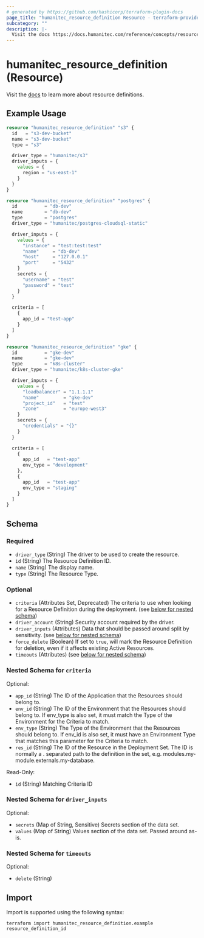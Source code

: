 ```yaml
---
# generated by https://github.com/hashicorp/terraform-plugin-docs
page_title: "humanitec_resource_definition Resource - terraform-provider-humanitec"
subcategory: ""
description: |-
  Visit the docs https://docs.humanitec.com/reference/concepts/resources/definitions to learn more about resource definitions.
---
```


# humanitec_resource_definition (Resource)

Visit the [docs](https://docs.humanitec.com/reference/concepts/resources/definitions) to learn more about resource definitions.

## Example Usage

```terraform
resource "humanitec_resource_definition" "s3" {
  id   = "s3-dev-bucket"
  name = "s3-dev-bucket"
  type = "s3"

  driver_type = "humanitec/s3"
  driver_inputs = {
    values = {
      region = "us-east-1"
    }
  }
}

resource "humanitec_resource_definition" "postgres" {
  id          = "db-dev"
  name        = "db-dev"
  type        = "postgres"
  driver_type = "humanitec/postgres-cloudsql-static"

  driver_inputs = {
    values = {
      "instance" = "test:test:test"
      "name"     = "db-dev"
      "host"     = "127.0.0.1"
      "port"     = "5432"
    }
    secrets = {
      "username" = "test"
      "password" = "test"
    }
  }

  criteria = [
    {
      app_id = "test-app"
    }
  ]
}

resource "humanitec_resource_definition" "gke" {
  id          = "gke-dev"
  name        = "gke-dev"
  type        = "k8s-cluster"
  driver_type = "humanitec/k8s-cluster-gke"

  driver_inputs = {
    values = {
      "loadbalancer" = "1.1.1.1"
      "name"         = "gke-dev"
      "project_id"   = "test"
      "zone"         = "europe-west3"
    }
    secrets = {
      "credentials" = "{}"
    }
  }

  criteria = [
    {
      app_id   = "test-app"
      env_type = "development"
    },
    {
      app_id   = "test-app"
      env_type = "staging"
    }
  ]
}
```

<!-- schema generated by tfplugindocs -->
## Schema

### Required

- `driver_type` (String) The driver to be used to create the resource.
- `id` (String) The Resource Definition ID.
- `name` (String) The display name.
- `type` (String) The Resource Type.

### Optional

- `criteria` (Attributes Set, Deprecated) The criteria to use when looking for a Resource Definition during the deployment. (see [below for nested schema](#nestedatt--criteria))
- `driver_account` (String) Security account required by the driver.
- `driver_inputs` (Attributes) Data that should be passed around split by sensitivity. (see [below for nested schema](#nestedatt--driver_inputs))
- `force_delete` (Boolean) If set to `true`, will mark the Resource Definition for deletion, even if it affects existing Active Resources.
- `timeouts` (Attributes) (see [below for nested schema](#nestedatt--timeouts))

<a id="nestedatt--criteria"></a>
### Nested Schema for `criteria`

Optional:

- `app_id` (String) The ID of the Application that the Resources should belong to.
- `env_id` (String) The ID of the Environment that the Resources should belong to. If env_type is also set, it must match the Type of the Environment for the Criteria to match.
- `env_type` (String) The Type of the Environment that the Resources should belong to. If env_id is also set, it must have an Environment Type that matches this parameter for the Criteria to match.
- `res_id` (String) The ID of the Resource in the Deployment Set. The ID is normally a . separated path to the definition in the set, e.g. modules.my-module.externals.my-database.

Read-Only:

- `id` (String) Matching Criteria ID


<a id="nestedatt--driver_inputs"></a>
### Nested Schema for `driver_inputs`

Optional:

- `secrets` (Map of String, Sensitive) Secrets section of the data set.
- `values` (Map of String) Values section of the data set. Passed around as-is.


<a id="nestedatt--timeouts"></a>
### Nested Schema for `timeouts`

Optional:

- `delete` (String)

## Import

Import is supported using the following syntax:

```shell
terraform import humanitec_resource_definition.example resource_definition_id
```
